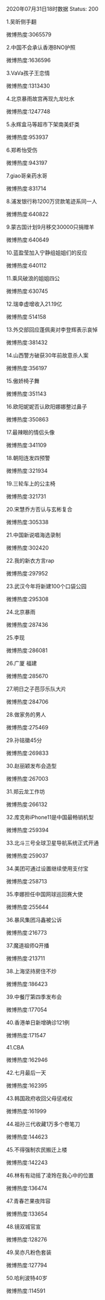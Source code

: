 2020年07月31日18时数据
Status: 200

1.吴昕侧手翻

微博热度:3065579

2.中国不会承认香港BNO护照

微博热度:1636596

3.VaVa孩子王恋情

微博热度:1313430

4.北京暴雨故宫再现九龙吐水

微博热度:1247748

5.永辉盒马等超市下架南美虾类

微博热度:953937

6.郑希怡受伤

微博热度:943197

7.giao哥亲药水哥

微博热度:831714

8.浦发银行称1200万贷款笔迹系同一人

微博热度:640822

9.蒙古国计划9月移交30000只捐赠羊

微博热度:640649

10.蓝盈莹加入宁静组姐姐们的反应

微博热度:640112

11.乘风破浪的姐姐四公

微博热度:630745

12.瑞幸虚增收入21.19亿

微博热度:514158

13.外交部回应蓬佩奥对李登辉表示哀悼

微博热度:381432

14.山西警方破获30年前故意杀人案

微博热度:356197

15.傲娇椅子舞

微博热度:351143

16.欧阳妮妮否认欧阳娜娜整过鼻子

微博热度:350863

17.最辣眼的情侣头像

微博热度:341109

18.朝阳连发四预警

微博热度:321934

19.三轮车上的公主椅

微博热度:321731

20.宋慧乔方否认与玄彬复合

微博热度:305338

21.中国新说唱海选录制

微博热度:302420

22.我的新衣方言rap

微博热度:297952

23.武汉今年将新建100个口袋公园

微博热度:295308

24.北京暴雨

微博热度:287436

25.李现

微博热度:286081

26.广厦 福建

微博热度:285670

27.明日之子芭莎乐队大片

微博热度:284706

28.做家务的男人

微博热度:275469

29.孙铭徽45分

微博热度:269833

30.赵丽颖发布会造型

微博热度:267003

31.郑云龙工作坊

微博热度:266132

32.库克称iPhone11是中国最畅销机型

微博热度:259394

33.北斗三号全球卫星导航系统正式开通

微博热度:259037

34.美团可通过设置继续使用支付宝

微博热度:258713

35.李娜担任中国网球巡回赛大使

微博热度:255644

36.暴风集团冯鑫被公诉

微博热度:216773

37.魔道祖师Q开播

微博热度:213711

38.上海坚持房住不炒

微博热度:186423

39.中餐厅第四季发布会

微博热度:177054

40.香港单日新增确诊121例

微博热度:171547

41.CBA

微博热度:162946

42.七月最后一天

微博热度:162395

43.韩国政府收回父母惩戒权

微博热度:161999

44.祖孙三代收藏1万多个卷笔刀

微博热度:144623

45.不得强制农民搬迁上楼

微博热度:142243

46.林有有动摇了凌玲在我心中的位置

微博热度:136474

47.青春芒果夜阵容

微博热度:133654

48.镜双城官宣

微博热度:128276

49.吴亦凡粉色套装

微博热度:127794

50.哈利波特40岁

微博热度:114591

